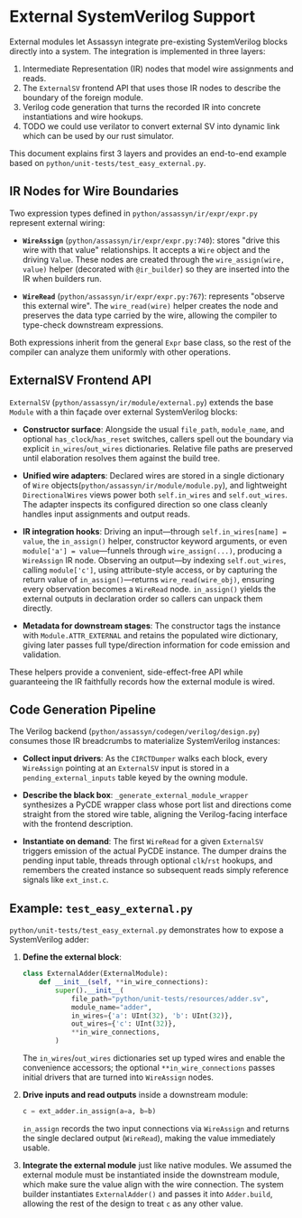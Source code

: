 # External SystemVerilog Support

External modules let Assassyn integrate pre-existing SystemVerilog blocks directly into a system. The integration is implemented in three layers:

1. Intermediate Representation (IR) nodes that model wire assignments and reads.
2. The `ExternalSV` frontend API that uses those IR nodes to describe the boundary of the foreign module.
3. Verilog code generation that turns the recorded IR into concrete instantiations and wire hookups.
4. TODO we could use verilator to convert external SV into dynamic link which can be used by our rust simulator. 

This document explains first 3 layers and provides an end-to-end example based on `python/unit-tests/test_easy_external.py`.

## IR Nodes for Wire Boundaries

Two expression types defined in `python/assassyn/ir/expr/expr.py` represent external wiring:

- **`WireAssign`** (`python/assassyn/ir/expr/expr.py:740`): stores "drive this wire with that value" relationships. It accepts a `Wire` object and the driving `Value`. These nodes are created through the `wire_assign(wire, value)` helper (decorated with `@ir_builder`) so they are inserted into the IR when builders run.

- **`WireRead`** (`python/assassyn/ir/expr/expr.py:767`): represents "observe this external wire". The `wire_read(wire)` helper creates the node and preserves the data type carried by the wire, allowing the compiler to type-check downstream expressions.

Both expressions inherit from the general `Expr` base class, so the rest of the compiler can analyze them uniformly with other operations.

## ExternalSV Frontend API

`ExternalSV` (`python/assassyn/ir/module/external.py`) extends the base `Module` with a thin façade over external SystemVerilog blocks:

- **Constructor surface**: Alongside the usual `file_path`, `module_name`, and optional `has_clock`/`has_reset` switches, callers spell out the boundary via explicit `in_wires`/`out_wires` dictionaries. Relative file paths are preserved until elaboration resolves them against the build tree.

- **Unified wire adapters**: Declared wires are stored in a single dictionary of `Wire` objects(`python/assassyn/ir/module/module.py`), and lightweight `DirectionalWires` views power both `self.in_wires` and `self.out_wires`. The adapter inspects its configured direction so one class cleanly handles input assignments and output reads.

- **IR integration hooks**: Driving an input—through `self.in_wires[name] = value`, the `in_assign()` helper, constructor keyword arguments, or even `module['a'] = value`—funnels through `wire_assign(...)`, producing a `WireAssign` IR node. Observing an output—by indexing `self.out_wires`, calling `module['c']`, using attribute-style access, or by capturing the return value of `in_assign()`—returns `wire_read(wire_obj)`, ensuring every observation becomes a `WireRead` node. `in_assign()` yields the external outputs in declaration order so callers can unpack them directly.

- **Metadata for downstream stages**: The constructor tags the instance with `Module.ATTR_EXTERNAL` and retains the populated wire dictionary, giving later passes full type/direction information for code emission and validation.

These helpers provide a convenient, side-effect-free API while guaranteeing the IR faithfully records how the external module is wired.

## Code Generation Pipeline

The Verilog backend (`python/assassyn/codegen/verilog/design.py`) consumes those IR breadcrumbs to materialize SystemVerilog instances:

- **Collect input drivers**: As the `CIRCTDumper` walks each block, every `WireAssign` pointing at an `ExternalSV` input is stored in a `pending_external_inputs` table keyed by the owning module.

- **Describe the black box**: `_generate_external_module_wrapper` synthesizes a PyCDE wrapper class whose port list and directions come straight from the stored wire table, aligning the Verilog-facing interface with the frontend description.

- **Instantiate on demand**: The first `WireRead` for a given `ExternalSV` triggers emission of the actual PyCDE instance. The dumper drains the pending input table, threads through optional `clk`/`rst` hookups, and remembers the created instance so subsequent reads simply reference signals like `ext_inst.c`.

## Example: `test_easy_external.py`

`python/unit-tests/test_easy_external.py` demonstrates how to expose a SystemVerilog adder:

1. **Define the external block**:
   ```python
   class ExternalAdder(ExternalModule):
       def __init__(self, **in_wire_connections):
           super().__init__(
               file_path="python/unit-tests/resources/adder.sv",
               module_name="adder",
               in_wires={'a': UInt(32), 'b': UInt(32)},
               out_wires={'c': UInt(32)},
               **in_wire_connections,
           )
   ```
   The `in_wires`/`out_wires` dictionaries set up typed wires and enable the convenience accessors; the optional `**in_wire_connections` passes initial drivers that are turned into `WireAssign` nodes.

2. **Drive inputs and read outputs** inside a downstream module:
   ```python
   c = ext_adder.in_assign(a=a, b=b)
   ```
   `in_assign` records the two input connections via `WireAssign` and returns the single declared output (`WireRead`), making the value immediately usable.

3. **Integrate the external module** just like native modules. We assumed the external module must be instantiated inside the downstream module, which make sure the value align with the wire connection. The system builder instantiates `ExternalAdder()` and passes it into `Adder.build`, allowing the rest of the design to treat `c` as any other value.
